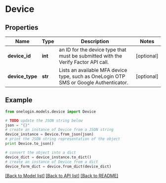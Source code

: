# Device


## Properties
Name | Type | Description | Notes
------------ | ------------- | ------------- | -------------
**device_id** | **int** | an ID for the device type that must be submitted with the Verify Factor API call. | [optional] 
**device_type** | **str** | Lists an available MFA device type, such as OneLogin OTP SMS or Google Authenticator. | [optional] 

## Example

```python
from onelogin.models.device import Device

# TODO update the JSON string below
json = "{}"
# create an instance of Device from a JSON string
device_instance = Device.from_json(json)
# print the JSON string representation of the object
print Device.to_json()

# convert the object into a dict
device_dict = device_instance.to_dict()
# create an instance of Device from a dict
device_form_dict = device.from_dict(device_dict)
```
[[Back to Model list]](../README.md#documentation-for-models) [[Back to API list]](../README.md#documentation-for-api-endpoints) [[Back to README]](../README.md)


